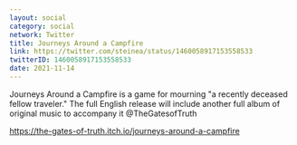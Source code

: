 ```yaml
---
layout: social
category: social
network: Twitter
title: Journeys Around a Campfire
link: https://twitter.com/steinea/status/1460058917153558533
twitterID: 1460058917153558533
date: 2021-11-14
---
```


Journeys Around a Campfire is a game for mourning "a recently deceased fellow traveler." The full English release will include another full album of original music to accompany it @TheGatesofTruth

<https://the-gates-of-truth.itch.io/journeys-around-a-campfire>

